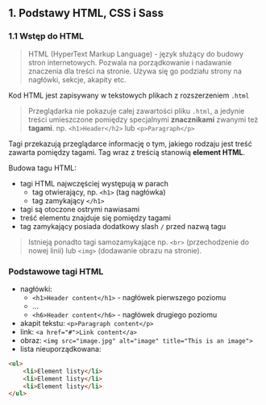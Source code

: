 ## 1. Podstawy HTML, CSS i Sass

### 1.1 Wstęp do HTML
> HTML (HyperText Markup Language) - język służący do budowy stron internetowych.  Pozwala na porządkowanie i nadawanie znaczenia dla treści na stronie. Używa się go podziału strony na nagłówki, sekcje, akapity etc.

Kod HTML jest zapisywany w tekstowych plikach z rozszerzeniem `.html`

> Przeglądarka nie pokazuje całej zawartości pliku `.html`, a jedynie treści umieszczone pomiędzy specjalnymi **znacznikami** zwanymi też **tagami**.
> np. `<h1>Header</h2>` lub `<p>Paragraph</p>`

Tagi przekazują przeglądarce informację o tym, jakiego rodzaju jest treść zawarta pomiędzy tagami. Tag wraz z treścią stanowią **element HTML**.

Budowa tagu HTML:
- tagi HTML najwczęściej występują w parach
	- tag otwierający, np. `<h1>` (tag nagłówka)
	- tag zamykający `</h1>`
- tagi są otoczone ostrymi nawiasami
- treść elementu znajduje się pomiędzy tagami
- tag zamykający posiada dodatkowy slash `/` przed nazwą tagu

> Istnieją ponadto tagi samozamykające np. `<br>` (przechodzenie do nowej linii) lub `<img>` (dodawanie obrazu na stronie).

### Podstawowe tagi HTML
- nagłówki:
	- `<h1>Header content</h1>` - nagłówek pierwszego poziomu
	- ...
	- `<h6>Header content</h6>` - nagłówek drugiego poziomu
- akapit tekstu: `<p>Paragraph content</p>`
- link: `<a href="#">Link content</a>`
- obraz: `<img src="image.jpg" alt="image" title="This is an image">`
- lista nieuporządkowana: 
```html
<ul>
	<li>Element listy</li>
	<li>Element listy</li>
	<li>Element listy</li>
</ul>
```
